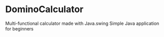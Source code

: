 # DominoCalculator
Multi-functional calculator made with Java.swing
Simple Java application for beginners
